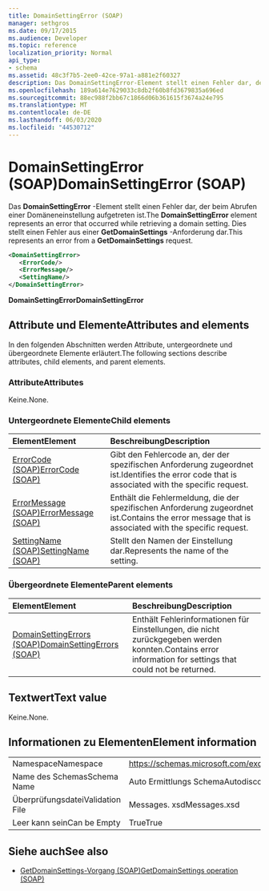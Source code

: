 ```yaml
---
title: DomainSettingError (SOAP)
manager: sethgros
ms.date: 09/17/2015
ms.audience: Developer
ms.topic: reference
localization_priority: Normal
api_type:
- schema
ms.assetid: 48c3f7b5-2ee0-42ce-97a1-a881e2f60327
description: Das DomainSettingError-Element stellt einen Fehler dar, der beim Abrufen einer Domäneneinstellung aufgetreten ist. Dies stellt einen Fehler aus einer GetDomainSettings-Anforderung dar.
ms.openlocfilehash: 189a614e7629033c8db2f60b8fd3679835a696ed
ms.sourcegitcommit: 88ec988f2bb67c1866d06b361615f3674a24e795
ms.translationtype: MT
ms.contentlocale: de-DE
ms.lasthandoff: 06/03/2020
ms.locfileid: "44530712"
---
```

# <a name="domainsettingerror-soap"></a><span data-ttu-id="4f9a7-104">DomainSettingError (SOAP)</span><span class="sxs-lookup"><span data-stu-id="4f9a7-104">DomainSettingError (SOAP)</span></span>

<span data-ttu-id="4f9a7-105">Das **DomainSettingError** -Element stellt einen Fehler dar, der beim Abrufen einer Domäneneinstellung aufgetreten ist.</span><span class="sxs-lookup"><span data-stu-id="4f9a7-105">The **DomainSettingError** element represents an error that occurred while retrieving a domain setting.</span></span> <span data-ttu-id="4f9a7-106">Dies stellt einen Fehler aus einer **GetDomainSettings** -Anforderung dar.</span><span class="sxs-lookup"><span data-stu-id="4f9a7-106">This represents an error from a **GetDomainSettings** request.</span></span> 
  
```XML
<DomainSettingError>
   <ErrorCode/>
   <ErrorMessage/>
   <SettingName/>
</DomainSettingError>
```

 <span data-ttu-id="4f9a7-107">**DomainSettingError**</span><span class="sxs-lookup"><span data-stu-id="4f9a7-107">**DomainSettingError**</span></span>
## <a name="attributes-and-elements"></a><span data-ttu-id="4f9a7-108">Attribute und Elemente</span><span class="sxs-lookup"><span data-stu-id="4f9a7-108">Attributes and elements</span></span>

<span data-ttu-id="4f9a7-109">In den folgenden Abschnitten werden Attribute, untergeordnete und übergeordnete Elemente erläutert.</span><span class="sxs-lookup"><span data-stu-id="4f9a7-109">The following sections describe attributes, child elements, and parent elements.</span></span>
  
### <a name="attributes"></a><span data-ttu-id="4f9a7-110">Attribute</span><span class="sxs-lookup"><span data-stu-id="4f9a7-110">Attributes</span></span>

<span data-ttu-id="4f9a7-111">Keine.</span><span class="sxs-lookup"><span data-stu-id="4f9a7-111">None.</span></span>
  
### <a name="child-elements"></a><span data-ttu-id="4f9a7-112">Untergeordnete Elemente</span><span class="sxs-lookup"><span data-stu-id="4f9a7-112">Child elements</span></span>

|<span data-ttu-id="4f9a7-113">**Element**</span><span class="sxs-lookup"><span data-stu-id="4f9a7-113">**Element**</span></span>|<span data-ttu-id="4f9a7-114">**Beschreibung**</span><span class="sxs-lookup"><span data-stu-id="4f9a7-114">**Description**</span></span>|
|:-----|:-----|
|[<span data-ttu-id="4f9a7-115">ErrorCode (SOAP)</span><span class="sxs-lookup"><span data-stu-id="4f9a7-115">ErrorCode (SOAP)</span></span>](errorcode-soap.md) <br/> |<span data-ttu-id="4f9a7-116">Gibt den Fehlercode an, der der spezifischen Anforderung zugeordnet ist.</span><span class="sxs-lookup"><span data-stu-id="4f9a7-116">Identifies the error code that is associated with the specific request.</span></span>  <br/> |
|[<span data-ttu-id="4f9a7-117">ErrorMessage (SOAP)</span><span class="sxs-lookup"><span data-stu-id="4f9a7-117">ErrorMessage (SOAP)</span></span>](errormessage-soap.md) <br/> |<span data-ttu-id="4f9a7-118">Enthält die Fehlermeldung, die der spezifischen Anforderung zugeordnet ist.</span><span class="sxs-lookup"><span data-stu-id="4f9a7-118">Contains the error message that is associated with the specific request.</span></span>  <br/> |
|[<span data-ttu-id="4f9a7-119">SettingName (SOAP)</span><span class="sxs-lookup"><span data-stu-id="4f9a7-119">SettingName (SOAP)</span></span>](settingname-soap.md) <br/> |<span data-ttu-id="4f9a7-120">Stellt den Namen der Einstellung dar.</span><span class="sxs-lookup"><span data-stu-id="4f9a7-120">Represents the name of the setting.</span></span>  <br/> |
   
### <a name="parent-elements"></a><span data-ttu-id="4f9a7-121">Übergeordnete Elemente</span><span class="sxs-lookup"><span data-stu-id="4f9a7-121">Parent elements</span></span>

|<span data-ttu-id="4f9a7-122">**Element**</span><span class="sxs-lookup"><span data-stu-id="4f9a7-122">**Element**</span></span>|<span data-ttu-id="4f9a7-123">**Beschreibung**</span><span class="sxs-lookup"><span data-stu-id="4f9a7-123">**Description**</span></span>|
|:-----|:-----|
|[<span data-ttu-id="4f9a7-124">DomainSettingErrors (SOAP)</span><span class="sxs-lookup"><span data-stu-id="4f9a7-124">DomainSettingErrors (SOAP)</span></span>](domainsettingerrors-soap.md) <br/> |<span data-ttu-id="4f9a7-125">Enthält Fehlerinformationen für Einstellungen, die nicht zurückgegeben werden konnten.</span><span class="sxs-lookup"><span data-stu-id="4f9a7-125">Contains error information for settings that could not be returned.</span></span>  <br/> |
   
## <a name="text-value"></a><span data-ttu-id="4f9a7-126">Textwert</span><span class="sxs-lookup"><span data-stu-id="4f9a7-126">Text value</span></span>

<span data-ttu-id="4f9a7-127">Keine.</span><span class="sxs-lookup"><span data-stu-id="4f9a7-127">None.</span></span>
  
## <a name="element-information"></a><span data-ttu-id="4f9a7-128">Informationen zu Elementen</span><span class="sxs-lookup"><span data-stu-id="4f9a7-128">Element information</span></span>

|||
|:-----|:-----|
|<span data-ttu-id="4f9a7-129">Namespace</span><span class="sxs-lookup"><span data-stu-id="4f9a7-129">Namespace</span></span>  <br/> |https://schemas.microsoft.com/exchange/2010/Autodiscover  <br/> |
|<span data-ttu-id="4f9a7-130">Name des Schemas</span><span class="sxs-lookup"><span data-stu-id="4f9a7-130">Schema Name</span></span>  <br/> |<span data-ttu-id="4f9a7-131">Auto Ermittlungs Schema</span><span class="sxs-lookup"><span data-stu-id="4f9a7-131">Autodiscover schema</span></span>  <br/> |
|<span data-ttu-id="4f9a7-132">Überprüfungsdatei</span><span class="sxs-lookup"><span data-stu-id="4f9a7-132">Validation File</span></span>  <br/> |<span data-ttu-id="4f9a7-133">Messages. xsd</span><span class="sxs-lookup"><span data-stu-id="4f9a7-133">Messages.xsd</span></span>  <br/> |
|<span data-ttu-id="4f9a7-134">Leer kann sein</span><span class="sxs-lookup"><span data-stu-id="4f9a7-134">Can be Empty</span></span>  <br/> |<span data-ttu-id="4f9a7-135">True</span><span class="sxs-lookup"><span data-stu-id="4f9a7-135">True</span></span>  <br/> |
   
## <a name="see-also"></a><span data-ttu-id="4f9a7-136">Siehe auch</span><span class="sxs-lookup"><span data-stu-id="4f9a7-136">See also</span></span>

- [<span data-ttu-id="4f9a7-137">GetDomainSettings-Vorgang (SOAP)</span><span class="sxs-lookup"><span data-stu-id="4f9a7-137">GetDomainSettings operation (SOAP)</span></span>](getdomainsettings-operation-soap.md)

